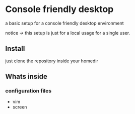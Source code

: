 # Console friendly desktop
a basic setup for a console friendly desktop environment

notice -> this setup is just for a local usage for a single user. 

## Install 
just clone the repository inside your homedir

## Whats inside
### configuration files

- vim
- screen



